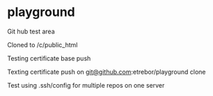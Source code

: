 playground
==========

Git hub test area

Cloned to /c/public_html

Testing certificate base push

Texting certificate push on git@github.com:etrebor/playground clone

Test using .ssh/config for multiple repos on one server



